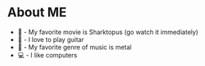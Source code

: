 
# About ME
- 🎥 - My favorite movie is Sharktopus (go watch it immediately)
- 🎸 - I love to play guitar
- 🎵 - My favorite genre of music is metal
- 💻 - I like computers
